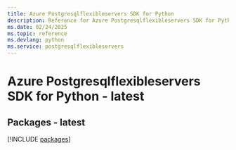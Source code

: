 ```yaml
---
title: Azure Postgresqlflexibleservers SDK for Python
description: Reference for Azure Postgresqlflexibleservers SDK for Python
ms.date: 02/24/2025
ms.topic: reference
ms.devlang: python
ms.service: postgresqlflexibleservers
---
```

# Azure Postgresqlflexibleservers SDK for Python - latest
## Packages - latest
[!INCLUDE [packages](postgresqlflexibleservers-index.md)]